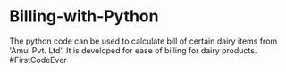 # Billing-with-Python
The python code can be used to calculate bill of certain dairy items from 'Amul Pvt. Ltd'. It is developed for ease of billing for dairy products.
#FirstCodeEver
